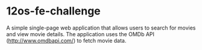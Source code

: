 # 12os-fe-challenge
A simple single-page web application that allows users to search for movies and view movie details. The application uses the OMDb API (http://www.omdbapi.com/) to fetch movie data.
